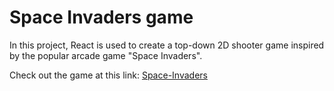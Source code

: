 
# Space Invaders game

In this project, React is used to create a top-down 2D shooter game inspired by the popular arcade game "Space Invaders".

Check out the game at this link: [Space-Invaders](https://common11.github.io/Space-Invaders/)
